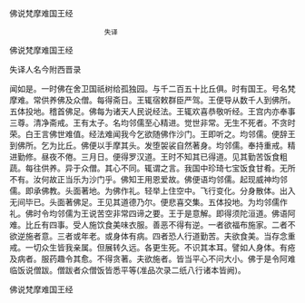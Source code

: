  佛说梵摩难国王经  

                        　　失译  

佛说梵摩难国王经  

失译人名今附西晋录  

闻如是。一时佛在舍卫国祇树给孤独园。与千二百五十比丘俱。时有国王。号名梵摩难。常供养佛及众僧。每得斋日。王辄宿敕群臣严驾。王便导从数千人到佛所。五体投地。稽首佛足。佛每为诸天人民说经法。王辄欢喜恭敬听经。王宫内亦奉事三尊。清净斋戒。王有太子。名均邻儒至心精进。觉世非常。无生不死者。不贪时荣。白王言佛世难值。经法难闻我今乞欲随佛作沙门。王即听之。均邻儒。便辞王到佛所。乞为比丘。佛便以手摩其头。发堕袈裟自然著身。均邻儒。奉持重戒。精进勤修。昼夜不倦。三月日。便得罗汉道。王时不知其已得道。见其勤苦饭食粗蔬。每往供养。异于众僧。其心不同。辄谓之言。我国中珍琦七宝饭食甘肴。无所不有。汝何故正当乐为沙门乎。佛知王用恩爱故。佛便语均邻儒。起现威神均邻儒。即承佛教。头面著地。为佛作礼。轻举上住空中。飞行变化。分身散体。出入无间毕已。头面著佛足。王见其道德乃尔。便悲喜交集。五体投地。为均邻儒作礼。佛时令均邻儒为王说苦空非常四谛之要。王于是意解。即得须陀洹道。佛语阿难。比丘有四事。受人施饮食美味衣服。善恶不得有逆。一者欲福布施家。二者不欲逆施者意。三者或年老。或身体有病。四者恐人行道勤苦。夫欲食美。当存念重戒。一切众生皆我亲属。但展转久远。各更生死。不识其本耳。譬如人身体。有疮及病者。服药趣令其愈。不得贪著。夫欲施者。皆当平心不问大小。佛于是令阿难临饭说僧跋。僧跋者众僧饭皆悉平等(准品次录二纸八行诸本皆阙)。  

佛说梵摩难国王经  
